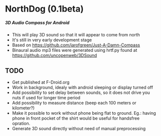 # NorthDog (0.1beta)
##### 3D Audio Compass for Android

 * This will play 3D sound so that it will appear to come from north
 * It's still in very early development stage
 * Based on https://github.com/jarofgreen/Just-A-Damn-Compass
 * Binaural audio mp3 files were generated using hrtf.py found at https://github.com/uncopenweb/3DSound

## TODO

 * Get published at F-Droid.org
 * Work in background, idealy with android sleeping or display turned off
 * Add possibility to set delay between sounds, so it does not drive you nuts if used for longer time period
 * Add possibility to measure distance (beep each 100 meters or kilometer?)
 * Make it possible to work without phone being flat to ground. Eg.: having phone in front pocket of the shirt would be useful for handsfree opration.
 * Generate 3D sound directly without need of manual preprocessing
